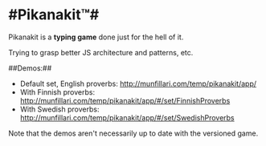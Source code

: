 #Pikanakit™#
=========

Pikanakit is a **typing game** done just for the hell of it.

Trying to grasp better JS architecture and patterns, etc.

##Demos:##
- Default set, English proverbs: http://munfillari.com/temp/pikanakit/app/
- With Finnish proverbs: http://munfillari.com/temp/pikanakit/app/#/set/FinnishProverbs
- With Swedish proverbs: http://munfillari.com/temp/pikanakit/app/#/set/SwedishProverbs

Note that the demos aren't necessarily up to date with the versioned game.